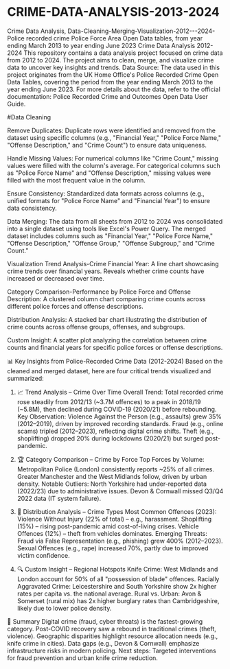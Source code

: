 # CRIME-DATA-ANALYSIS-2013-2024

Crime Data Analysis, Data-Cleaning-Merging-Visualization-2012---2024-
Police recorded crime Police Force Area Open Data tables, from year ending March 2013 to year ending June 2023 Crime Data Analysis 2012-2024 This repository contains a data analysis project focused on crime data from 2012 to 2024. The project aims to clean, merge, and visualize crime data to uncover key insights and trends. Data Source: The data used in this project originates from the UK Home Office's Police Recorded Crime Open Data Tables, covering the period from the year ending March 2013 to the year ending June 2023. For more details about the data, refer to the official documentation: Police Recorded Crime and Outcomes Open Data User Guide.

#Data Cleaning

Remove Duplicates:
Duplicate rows were identified and removed from the dataset using specific columns (e.g., "Financial Year," "Police Force Name," "Offense Description," and "Crime Count") to ensure data uniqueness.

Handle Missing Values:
For numerical columns like "Crime Count," missing values were filled with the column's average. For categorical columns such as "Police Force Name" and "Offense Description," missing values were filled with the most frequent value in the column.

Ensure Consistency:
Standardized data formats across columns (e.g., unified formats for "Police Force Name" and "Financial Year") to ensure data consistency.

Data Merging:
The data from all sheets from 2012 to 2024 was consolidated into a single dataset using tools like Excel's Power Query. The merged dataset includes columns such as "Financial Year," "Police Force Name," "Offense Description," "Offense Group," "Offense Subgroup," and "Crime Count."

Visualization
Trend Analysis-Crime Financial Year:
A line chart showcasing crime trends over financial years. Reveals whether crime counts have increased or decreased over time.

Category Comparison-Performance by Police Force and Offense Description:
A clustered column chart comparing crime counts across different police forces and offense descriptions.

Distribution Analysis:
A stacked bar chart illustrating the distribution of crime counts across offense groups, offenses, and subgroups.

Custom Insight:
A scatter plot analyzing the correlation between crime counts and financial years for specific police forces or offense descriptions.

📊 Key Insights from Police-Recorded Crime Data (2012-2024)
Based on the cleaned and merged dataset, here are four critical trends visualized and summarized:

1. 📈 Trend Analysis – Crime Over Time
Overall Trend: Total recorded crime rose steadily from 2012/13 (~3.7M offences) to a peak in 2018/19 (~5.8M), then declined during COVID-19 (2020/21) before rebounding. Key Observation: Violence Against the Person (e.g., assaults) grew 35% (2012–2019), driven by improved recording standards. Fraud (e.g., online scams) tripled (2012–2023), reflecting digital crime shifts. Theft (e.g., shoplifting) dropped 20% during lockdowns (2020/21) but surged post-pandemic.

2. 🏆 Category Comparison – Crime by Force
Top Forces by Volume: Metropolitan Police (London) consistently reports ~25% of all crimes. Greater Manchester and the West Midlands follow, driven by urban density. Notable Outliers: North Yorkshire had under-reported data (2022/23) due to administrative issues. Devon & Cornwall missed Q3/Q4 2022 data (IT system failure).

3. 🎯 Distribution Analysis – Crime Types
Most Common Offences (2023): Violence Without Injury (22% of total) – e.g., harassment. Shoplifting (15%) – rising post-pandemic amid cost-of-living crises. Vehicle Offences (12%) – theft from vehicles dominates. Emerging Threats: Fraud via False Representation (e.g., phishing) grew 400% (2012–2023). Sexual Offences (e.g., rape) increased 70%, partly due to improved victim confidence.

4. 🔍 Custom Insight – Regional Hotspots
Knife Crime: West Midlands and London account for 50% of all "possession of blade" offences. Racially Aggravated Crime: Leicestershire and South Yorkshire show 2x higher rates per capita vs. the national average. Rural vs. Urban: Avon & Somerset (rural mix) has 2x higher burglary rates than Cambridgeshire, likely due to lower police density.

📌 Summary
Digital crime (fraud, cyber threats) is the fastest-growing category. Post-COVID recovery saw a rebound in traditional crimes (theft, violence). Geographic disparities highlight resource allocation needs (e.g., knife crime in cities). Data gaps (e.g., Devon & Cornwall) emphasize infrastructure risks in modern policing. Next steps: Targeted interventions for fraud prevention and urban knife crime reduction.
